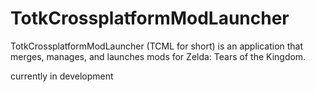 # TotkCrossplatformModLauncher
TotkCrossplatformModLauncher (TCML for short) is an application that merges, manages, and launches mods for Zelda: Tears of the Kingdom.

currently in development

